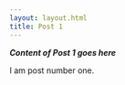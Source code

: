 ```yaml
---
layout: layout.html
title: Post 1
---
```


***Content of Post 1 goes here***


I am post number one. 